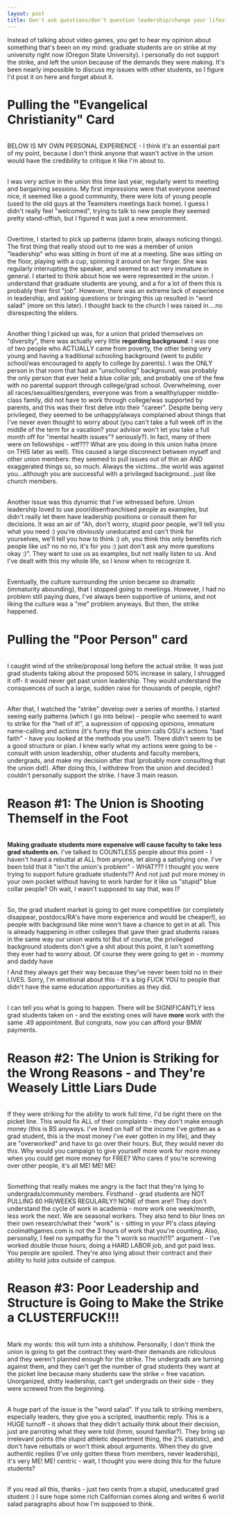 ```yaml
---
layout: post
title: Don't ask questions/don't question leadership/change your lifestyle for us...sound familiar? Thoughts on the Oregon State University graduate student strike.
---
```


Instead of talking about video games, you get to hear my opinion about something that's been on my mind: graduate students are on strike at my university right now (Oregon State University). I personally do not support the strike, and left the union because of the demands they were making. It's been nearly impossible to discuss my issues with other students, so I figure I'd post it on here and forget about it.

<h1>Pulling the "Evangelical Christianity" Card</h1>

<br>BELOW IS MY OWN PERSONAL EXPERIENCE - I think it's an essential part of my point, because I don't think anyone that wasn't active in the union would have the credibility to critique it like I'm about to.

<br>I was very active in the union this time last year, regularly went to meeting and bargaining sessions. My first impressions were that everyone seemed nice, it seemed like a good community, there were lots of young people (used to the old guys at the Teamsters meetings back home). I guess I didn't really feel "welcomed", trying to talk to new people they seemed pretty stand-offish, but I figured it was just a new environment. 

<br>Overtime, I started to pick up patterns (damn brain, always noticing things). The first thing that really stood out to me was a member of union "leadership" who was sitting in front of me at a meeting. She was sitting on the floor, playing with a cup, spinning it around on her finger. She was regularly interrupting the speaker, and seemed to act very immature in general. I started to think about how we were represented in the union. I understand that graduate students are young, and a for a lot of them this is probably their first "job". However, there was an extreme lack of experience in leadership, and asking questions or bringing this up resulted in "word salad" (more on this later). I thought back to the church I was raised in....no disrespecting the elders.

<br>Another thing I picked up was, for a union that prided themselves on "diversity", there was actually very little <b>regarding background</b>. I was one of two people who ACTUALLY came from poverty, the other being very young and having a traditional schooling background (went to public school/was encouraged to apply to college by parents). I was the ONLY person in that room that had an "unschooling" background, was probably the only person that ever held a blue collar job, and probably one of the few with no parental support through college/grad school. Overwhelming, over all races/sexualities/genders, everyone was from a wealthy/upper middle-class family, did not have to work through college/was supported by parents, and this was their first delve into their "career". Despite being very privileged, they seemed to be unhappy/always complained about things that I've never even thought to worry about (you can't take a full week off in the middle of the term for a vacation? your advisor won't let you take a full month off for "mental health issues"? seriously?). In fact, many of them were on fellowships - wtf??? What are you doing in this union haha (more on THIS later as well). This caused a large disconnect between myself and other union members: they seemed to pull issues out of thin air AND exaggerated things so, so much. Always the victims...the world was against you...although you are successful with a privileged background...just like church members.

<br>Another issue was this dynamic that I've witnessed before. Union leadership loved to use poor/disenfranchised people as examples, but didn't really let them have leadership positions or consult them for decisions. It was an air of "Ah, don't worry, stupid poor people, we'll tell you what you need :) you're obviously uneducated and can't think for yourselves, we'll tell you how to think :) oh, you think this only benefits rich people like us? no no no, it's for you :) just don't ask any more questions okay :)". They want to use us as examples, but not really listen to us. And I've dealt with this my whole life, so I know when to recognize it.

<br>Eventually, the culture surrounding the union became so dramatic (immaturity abounding), that I stopped going to meetings. However, I had no problem still paying dues, I've always been supportive of unions, and not liking the culture was a "me" problem anyways. But then, the strike happened.

<h1>Pulling the "Poor Person" card</h1>

<br>I caught wind of the strike/proposal long before the actual strike. It was just grad students taking about the proposed 50% increase in salary, I shrugged it off- it would never get past union leadership. They would understand the consquences of such a large, sudden raise for thousands of people, right?

<br>After that, I watched the "strike" develop over a series of months. I started seeing early patterns (which I go into below) - people who seemed to want to strike for the "hell of it!", a supression of opposing opinions, immature name-calling and actions (it's funny that the union calls OSU's actions "bad faith" - have you looked at the methods you use?). There didn't seem to be a good structure or plan. I knew early what my actions were going to be - consult with union leadership, other students and faculty members, undergrads, and make my decision after that (probably more consulting that the union did!). After doing this, I withdrew from the union and decided I couldn't personally support the strike. I have 3 main reason.

<h1>Reason #1: The Union is Shooting Themself in the Foot</h1>

<br><b>Making graduate students more expensive will cause faculty to take less grad students on.</b> I've talked to COUNTLESS people about this point - I haven't heard a rebuttal at ALL from anyone, let along a satisfying one. I've been told that it "isn't the union's problem" - WHAT??? I thought you were trying to support future graduate students?? And not just put more money in your own pocket without having to work harder for it like us "stupid" blue collar people? Oh wait, I wasn't supposed to say that, was I?

<br>So, the grad student market is going to get more competitive (or completely disappear, postdocs/RA's have more experience and would be cheaper!), so people with background like mine won't have a chance to get in at all. This is already happening in other colleges that gave their grad students raises in the same way our union wants to! But of course, the privileged background students don't give a shit about this point, it isn't something they ever had to worry about. Of course they were going to get in - mommy and daddy have $$$$! And they always get their way because they've never been told no in their LIVES. Sorry, I'm emotional about this - it's a big FUCK YOU to people that didn't have the same education opportunities as they did.

<br>I can tell you what is going to happen. There will be SIGNIFICANTLY less grad students taken on - and the existing ones will have <b>more</b> work with the same .49 appointment. But congrats, now you can afford your BMW payments.

<h1>Reason #2: The Union is Striking for the Wrong Reasons - and They're Weasely Little Liars Dude</h1>

<br>If they were striking for the ability to work full time, I'd be right there on the picket line. This would fix ALL of their complaints - they don't make enough money (this is BS anyways. I've lived on half of the income I've gotten as a grad student, this is the most money I've ever gotten in my life), and they are "overworked" and have to go over their hours. But, they would never do this. Why would you campaign to give yourself more work for more money when you could get more money for FREE? Who cares if you're screwing over other people, it's all ME! ME! ME!

<br>Something that really makes me angry is the fact that they're lying to undergrads/community members. Firsthand - grad students are NOT PULLING 60 HR/WEEKS REGULARLY!! NONE of them are!! They don't understand the cycle of work in academia - more work one week/month, less work the next. We are seasonal workers. They also tend to blur lines on their own research/what their "work" is - sitting in your PI's class playing coolmathgames.com is not the 3 hours of work that you're counting. Also, personally, I feel no sympathy for the "I worrk so much!!1!" argument - I've worked double those hours, doing a HARD LABOR job, and got paid less. You people are spoiled. They're also lying about their contract and their ability to hold jobs outside of campus. 

<h1>Reason #3: Poor Leadership and Structure is Going to Make the Strike a CLUSTERFUCK!!!</h1>

<br>Mark my words: this will turn into a shitshow. Personally, I don't think the union is going to get the contract they want-their demands are ridiculous and they weren't planned enough for the strike. The undergrads are turning against them, and they can't get the number of grad students they want at the picket line because many students saw the strike = free vacation. Unorganized, shitty leadership, can't get undergrads on their side - they were screwed from the beginning.

<br>A huge part of the issue is the "word salad". If you talk to striking members, especially leaders, they give you a scripted, inauthentic reply. This is a HUGE turnoff - it shows that they didn't actually think about their decision, just are parroting what they were told (hmm, sound familiar?). They bring up irrelevant points (the stupid athletic department thing, the 2% statistic), and don't have rebuttals or won't think about arguments. When they do give authentic replies (I've only gotten these from members, never leadership), it's very ME! ME! centric - wait, I thought you were doing this for the future students?

<br>If you read all this, thanks - just two cents from a stupid, uneducated grad student :) I sure hope some rich Californian comes along and writes 6 world salad paragraphs about how I'm supposed to think.
